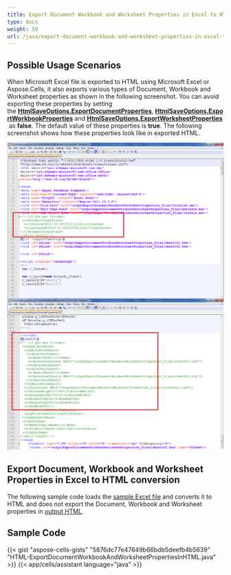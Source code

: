 ```yaml
---
title: Export Document Workbook and Worksheet Properties in Excel to HTML conversion
type: docs
weight: 50
url: /java/export-document-workbook-and-worksheet-properties-in-excel-to-html-conversion/
---
```


## **Possible Usage Scenarios**

When Microsoft Excel file is exported to HTML using Microsoft Excel or Aspose.Cells, it also exports various types of Document, Workbook and Worksheet properties as shown in the following screenshot. You can avoid exporting these properties by setting the [**HtmlSaveOptions.ExportDocumentProperties**](https://reference.aspose.com/cells/java/com.aspose.cells/htmlsaveoptions#ExportDocumentProperties), [**HtmlSaveOptions.ExportWorkbookProperties**](https://reference.aspose.com/cells/java/com.aspose.cells/htmlsaveoptions#ExportWorkbookProperties) and [**HtmlSaveOptions.ExportWorksheetProperties**](https://reference.aspose.com/cells/java/com.aspose.cells/htmlsaveoptions#ExportWorksheetProperties) as **false**. The default value of these properties is **true**. The following screenshot shows how these properties look like in exported HTML.

![todo:image_alt_text](export-document-workbook-and-worksheet-properties-in-excel-to-html-conversion_1.png)

## **Export Document, Workbook and Worksheet Properties in Excel to HTML conversion**

The following sample code loads the [sample Excel file](61767784.xlsx) and converts it to HTML and does not export the Document, Workbook and Worksheet properties in [output HTML](61767783.zip).

## **Sample Code**

{{< gist "aspose-cells-gists" "5876dc77e47649b66bdb5deefb4b5639" "HTML-ExportDocumentWorkbookAndWorksheetPropertiesInHTML.java" >}}
{{< app/cells/assistant language="java" >}}